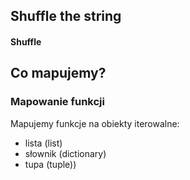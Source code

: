 ## Shuffle the string
#### Shuffle


## Co mapujemy?
### Mapowanie funkcji

Mapujemy funkcje na obiekty iterowalne:
- lista (list)
- słownik (dictionary)
- tupa (tuple))
